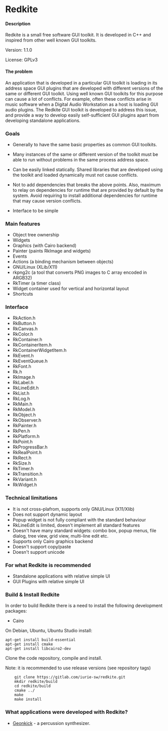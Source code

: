 # Redkite

#### Description

Redkite is a small free software GUI toolkit.
It is developed in C++ and inspired from other
well known GUI toolkits.

Version: 1.1.0

License: GPLv3

#### The problem

An application that is developed in a particular GUI toolkit is loading
in its address space GUI plugins that are developed with different versions
of the same or different GUI toolkit. Using well known GUI toolkits for this
purpose can cause a lot of conflicts. For example, often these conflicts arise
in music software when a Digital Audio Workstation as a host is loading GUI
audio plugins. The Redkite GUI toolkit is developed to address
this issue, and provide a way to develop easily self-sufficient
GUI plugins apart from developing standalone applications.

### Goals

 * Generally to have the same basic properties as common GUI toolkits.

 * Many instances of the same or different version of the toolkit must be able
   to run without problems in the same process address space.

 * Can be easily linked statically. Shared libraries that are developed
   using the toolkit and loaded dynamically must not cause conflicts.

 * Not to add dependencies that breaks the above points. Also, maximum
   to relay on dependencies for runtime that are provided by default
   by the system. Avoid requiring to install additional dependencies
   for runtime that may cause version conflicts.

 * Interface to be simple

### Main features

* Object tree ownership
* Widgets
* Graphics (with Cairo backend)
* Painter (paints RkImage and widgets)
* Events
* Actions (a binding mechanism between objects)
* GNU/Linux (XLib/X11)
* rkpng2c (a tool that converts PNG images to C array encoded in ARGB32)
* RkTimer (a timer class)
* Widget container used for vertical and horizontal layout
* Shortcuts

### Interface

* RkAction.h
* RkButton.h
* RkCanvas.h
* RkColor.h
* RkContainer.h
* RkContainerItem.h
* RkContainerWidgetItem.h
* RkEvent.h
* RkEventQueue.h
* RkFont.h
* Rk.h
* RkImage.h
* RkLabel.h
* RkLineEdit.h
* RkList.h
* RkLog.h
* RkMain.h
* RkModel.h
* RkObject.h
* RkObserver.h
* RkPainter.h
* RkPen.h
* RkPlatform.h
* RkPoint.h
* RkProgressBar.h
* RkRealPoint.h
* RkRect.h
* RkSize.h
* RkTimer.h
* RkTransition.h
* RkVariant.h
* RkWidget.h

### Technical limitations

* It is not cross-plafrom, supports only GNU/Linux (X11/Xlib)
* Does not support dynamic layout
* Popup widget is not fully compliant with the standard behaviour
* RkLineEdit is limited, doesn't implement all standard features
* Doesn't have many standard widgets:
     combo box, popup menus, file dialog,
     tree view, grid view, multi-line edit etc.
* Supports only Cairo graphics backend
* Doesn't support copy/paste
* Doesn't support unicode

### For what Redkite is recommended

* Standalone applications with relative simple UI
* GUI Plugins with relative simple UI

### Build & Install Redkite

In order to build Redkite there is a need to install the following development packages:

* Cairo

On Debian, Ubuntu, Ubuntu Studio install:

    apt-get install build-essential
    apt-get install cmake
    apt-get install libcairo2-dev

Clone the code repository, compile and install.

Note: it is recommended to use release versions (see repository tags)

        git clone https://gitlab.com/iurie-sw/redkite.git
        mkdir redkite/build
        cd redkite/build
        cmake ../
        make
        make install

### What applications were developed with Redkite?

* [Geonkick](https://gitlab.com/iurie-sw/geonkick) - a percussion synthesizer.
